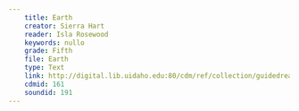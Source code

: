 ```yaml
---
    title: Earth
    creator: Sierra Hart
    reader: Isla Rosewood
    keywords: nullo
    grade: Fifth
    file: Earth
    type: Text
    link: http://digital.lib.uidaho.edu:80/cdm/ref/collection/guidedread/id/161
    cdmid: 161
    soundid: 191
---
```

